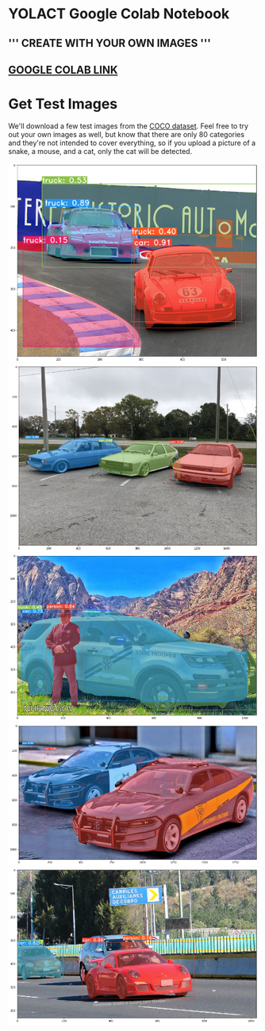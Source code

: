 # YOLACT Google Colab Notebook
''' CREATE WITH YOUR OWN IMAGES '''
---------------------------------------
[GOOGLE COLAB LINK](https://colab.research.google.com/drive/1ipgU7GqZpUdJMZqZ6sHTQEFDGDDwZRkK)
----------------------------------------------------------------------------------

# Get Test Images
We'll download a few test images from the [COCO dataset](http://cocodataset.org/#explore). Feel free to try out your own images as well, but know that there are only 80 categories and they're not intended to cover everything, so if you upload a picture of a snake, a mouse, and a cat, only the cat will be detected.

![1](https://github.com/adiboy17/yolact/blob/master/download%20(1).png
)
![2](https://github.com/adiboy17/yolact/blob/master/download%20(2).png)
![3](https://github.com/adiboy17/yolact/blob/master/download%20(3).png)
![4](https://github.com/adiboy17/yolact/blob/master/download%20(4).png)
![5](https://github.com/adiboy17/yolact/blob/master/download.png)

